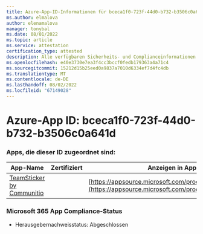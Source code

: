 ```yaml
---
title: Azure-App-ID-Informationen für bceca1f0-723f-44d0-b732-b3506c0a641d
ms.author: elmalova
author: elenamalova
manager: tonybal
ms.date: 08/01/2022
ms.topic: article
ms.service: attestation
certification_type: attested
description: Alle verfügbaren Sicherheits- und Complianceinformationen für bceca1f0-723f-44d0-b732-b3506c0a641d.
ms.openlocfilehash: e40e3730e7ea3f4cc3bccf0fedb179363a4a71c4
ms.sourcegitcommit: 15212d15b25eed0a9837a7010d6334ef7d4fc4db
ms.translationtype: MT
ms.contentlocale: de-DE
ms.lasthandoff: 08/02/2022
ms.locfileid: "67149028"
---
```

# <a name="azure-app-id-bceca1f0-723f-44d0-b732-b3506c0a641d"></a>Azure-App ID: bceca1f0-723f-44d0-b732-b3506c0a641d


### <a name="apps-associated-with-this-id"></a>Apps, die dieser ID zugeordnet sind:
| **App-Name** | **Zertifiziert** | **Anzeigen in AppSource** |
|--------------|---------------|-----------------------|
| [TeamSticker by Communitio](../forward/WA200000894.md) |  | [https://appsource.microsoft.com/product/office/WA200000894](https://appsource.microsoft.com/product/office/WA200000894) |

### <a name="microsoft-365-app-compliance-status"></a>Microsoft 365 App Compliance-Status
- Herausgebernachweisstatus: Abgeschlossen
